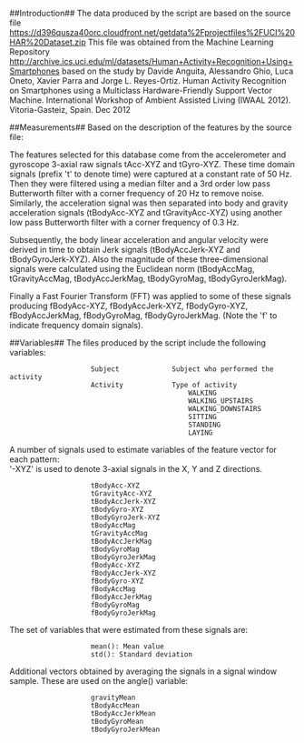 ##Introduction##
The data produced by the script are based on the source file https://d396qusza40orc.cloudfront.net/getdata%2Fprojectfiles%2FUCI%20HAR%20Dataset.zip
This file was obtained from the Machine Learning Repository
http://archive.ics.uci.edu/ml/datasets/Human+Activity+Recognition+Using+Smartphones
based on the study by Davide Anguita, Alessandro Ghio, Luca Oneto, Xavier Parra and Jorge L. Reyes-Ortiz. Human Activity Recognition on Smartphones using a Multiclass Hardware-Friendly Support Vector Machine. International Workshop of Ambient Assisted Living (IWAAL 2012). Vitoria-Gasteiz, Spain. Dec 2012

##Measurements##
Based on the description of the features by the source file: 

The features selected for this database come from the accelerometer and gyroscope 3-axial raw signals tAcc-XYZ and tGyro-XYZ. These time domain signals (prefix 't' to denote time) were captured at a constant rate of 50 Hz. Then they were filtered using a median filter and a 3rd order low pass Butterworth filter with a corner frequency of 20 Hz to remove noise. Similarly, the acceleration signal was then separated into body and gravity acceleration signals (tBodyAcc-XYZ and tGravityAcc-XYZ) using another low pass Butterworth filter with a corner frequency of 0.3 Hz. 

Subsequently, the body linear acceleration and angular velocity were derived in time to obtain Jerk signals (tBodyAccJerk-XYZ and tBodyGyroJerk-XYZ). Also the magnitude of these three-dimensional signals were calculated using the Euclidean norm (tBodyAccMag, tGravityAccMag, tBodyAccJerkMag, tBodyGyroMag, tBodyGyroJerkMag). 

Finally a Fast Fourier Transform (FFT) was applied to some of these signals producing fBodyAcc-XYZ, fBodyAccJerk-XYZ, fBodyGyro-XYZ, fBodyAccJerkMag, fBodyGyroMag, fBodyGyroJerkMag. (Note the 'f' to indicate frequency domain signals).

##Variables##
The files produced by the script include the following variables:

                        Subject             Subject who performed the activity
                        Activity            Type of activity 
                                                WALKING
                                                WALKING_UPSTAIRS
                                                WALKING_DOWNSTAIRS
                                                SITTING
                                                STANDING
                                                LAYING
                        
A number of signals used to estimate variables of the feature vector for each pattern:  
'-XYZ' is used to denote 3-axial signals in the X, Y and Z directions.

                        tBodyAcc-XYZ
                        tGravityAcc-XYZ
                        tBodyAccJerk-XYZ
                        tBodyGyro-XYZ
                        tBodyGyroJerk-XYZ
                        tBodyAccMag
                        tGravityAccMag
                        tBodyAccJerkMag
                        tBodyGyroMag
                        tBodyGyroJerkMag
                        fBodyAcc-XYZ
                        fBodyAccJerk-XYZ
                        fBodyGyro-XYZ
                        fBodyAccMag
                        fBodyAccJerkMag
                        fBodyGyroMag
                        fBodyGyroJerkMag

The set of variables that were estimated from these signals are: 

                        mean(): Mean value
                        std(): Standard deviation

Additional vectors obtained by averaging the signals in a signal window sample. These are used on the angle() variable:

                        gravityMean
                        tBodyAccMean
                        tBodyAccJerkMean
                        tBodyGyroMean
                        tBodyGyroJerkMean

